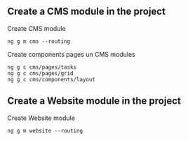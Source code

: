 ## Create a CMS module in the project

Create CMS module

```
ng g m cms --routing
```

Create components pages un CMS modules

```
ng g c cms/pages/tasks
ng g c cms/pages/grid
ng g c cms/components/layout
```

## Create a Website module in the project

Create Website module

```
ng g m website --routing
```
